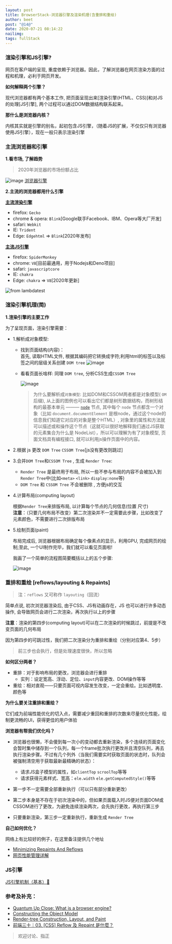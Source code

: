 ```yaml
---
layout: post
title: BrowserStack-浏览器引擎及渲染机理(含重排和重绘)
author: beet
post: "@14@"
date: 2020-07-21 08:14:22
nailimg:
tags: fullStack
---
```

### 渲染引擎和JS引擎?

网页在客户端的呈现, 重度依赖于浏览器。因此，了解浏览器在网页渲染方面的过程和机理，必利于网页开发。

**如何解释两个引擎？**

现代浏览器都有两个基本工作, 把页面呈现出来[渲染引擎(HTML、CSS)]和对JS的处理[JS引擎], 两个过程可以通过DOM数据结构联系起来。

**那什么是浏览器内核？**

内核其实就是引擎的别名，起初包含JS引擎，（随着JS的扩展，不仅仅只有浏览器使用JS引擎），现在一般只表示渲染引擎

### 主流浏览器和引擎


**1.看市场, 了解趋势**
> 2020年浏览器的市场份额占比

![image](https://tvax1.sinaimg.cn/large/005K67iLgy1gh1xns2vu7j31550e9t9n.jpg)
[浏览器引擎](https://en.wikipedia.org/wiki/Browser_engine)

**2.主流的浏览器都用什么引擎**

**[主流渲染引擎](https://en.wikipedia.org/wiki/Comparison_of_browser_engines)**
  - firefox:  `Gecko`
  - chrome & opera:  `Blink`[Google联手Facebook、IBM、Opera等大厂开发]
  - safari:  `Webkit`
  - IE:  `Trident`
  - Edge:  `Edgehtml` => `Blink`[2020年发布]

**[主流JS引擎](https://en.wikipedia.org/wiki/JavaScript_engine)**
  - firefox:  `SpiderMonkey`
  - chrome: `V8`[目前最通用，用于Nodejs和Deno项目]
  - safari:  `javascriptcore`
  - IE:  `chakra`
  - Edge:  `chakra` => `V8`[2020年更新]

![from lambdatest](https://tvax4.sinaimg.cn/large/005K67iLgy1gh20wxhqp4j30zk0k0qea.jpg)

### 渲染引擎机理(简)

**1.渲染引擎的主要工作**

为了呈现页面，渲染引擎需要：
- 1.解析成对象模型:

    - 找到页面结构(内容)：<br>
        首先, 读取HTML文件, 根据其编码把它转换成字符;利用html的标签以及标签之间的层级关系创建 `DOM tree`
        ![image](https://tva1.sinaimg.cn/large/005K67iLgy1gh24jrnbd8j30ih07waaj.jpg)

    - 看看页面长啥样: 同理 `DOM tree`, 分析CSS生成`CSSOM Tree`

        ![image](https://tva2.sinaimg.cn/large/005K67iLgy1gh24da6v2pj30vq0hwtf8.jpg)

        > 为什么要解析成`对象模型`: 比如DOM和CSSOM两者都是对象模型( `OM` 后缀), 从上面的图例也可以看出它们都是树形数据结构，而树形结构的最基本单元 ——— [`node`](https://en.wikipedia.org/wiki/Node_(computer_science)) 节点, 其中每个 `node` 节点都含一个对象（比如 `document.documentElement` 是根node，通过这个node的信息我们知道它对应的对象是整个HTML）, 对象里的属性和方法就可以描述或和操作这个节点（这就可以很好地解释我们通过JS获取的元素集合为什么是 NodeList），所以可以理解为有了对象模型, 页面文档具有编程接口, 就可以利用js操作页面中的内容。
        
    
- 2.根据 js 更改 `DOM Tree` `CSSOM Tree`[js没有更改则跳过]
- 3.合并`DOM Tree`和`CSSOM Tree` , 生成 `Render Tree`:
    - `Render Tree` 是最终用于布局, 所以一些不参与布局的内容不会被加入到`Render Tree`中(比如`<meta>` `<link>` `display:none`等)
    - `DOM Tree` 和 `CSSOM Tree` 不会被删除 , 方便js的交互
- 4.计算布局(computing layout)
    
    根据`Render Tree`来排版布局, 以计算每个节点的几何信息(位置 尺寸) <br>**注意**：（只要几何布局不改变）第二次渲染并不一定需要此步骤，比如改变了元素颜色，不需要进行二次排版布局
    
- 5.绘制页面(paint)
    
    布局完成后, 浏览器根据布局确定每个像素点的显示，利用GPU, 完成网页的绘制;至此, 一个UI制作完毕，我们就可以看见页面啦!

    我画了一个简单的流程图简要概括以上的五个步骤:

    ![image](https://tva3.sinaimg.cn/large/005K67iLgy1gh2542an6rj30jo0jkgmu.jpg)

### 重排和重绘 [reflows/layouting & Repaints]

> 注：`reflows` 又可称作 `layouting`（回流）

简单点说, 初次浏览器渲染后, 由于CSS、JS有动画存在，JS 也可以进行许多动态操作, 会导致网页会进行二次渲染，再次执行以上的步骤

**注意**：渲染的第四步(computing layout)可以在二次渲染的时候跳过，前提是不改变页面的几何布局

因为第四步的可跳过性，我们把二次渲染分为重排和重绘（分别对应第4、5步）
> 前三步也会执行，但是处理速度很快，所以忽略

**如何区分两者？**
- 重排：对于影响布局的更改，浏览器会进行重排
    - 实列：设定宽高、浮动、定位、`input`内容更改、DOM操作等等
- 重绘：相对直观——只要页面可视内容发生改变，一定会重绘。比如透明度、 颜色等

**为什么要关注重排和重绘？**

它们成为前端性能优化的切入点，需要减少重回和重排的次数来尽量优化性能，绘制更流畅的UI，获得更佳的用户体验

**浏览器有帮我们优化吗？**

- 浏览器也很懒，不会傻到每一次小的变动都去重新渲染，多个连续的页面变化会暂时集中储存到一个队列，每一个frame批次执行更改并且清空队列，再去执行渲染步骤。不过有几个列外（当我们需要实时获取页面的状态时，队列会被强制清空用于获取最新最精确的状态）：
    - 请求JS盒子模型的属性，如`clientTop` `scroolTop`等等
    - 请求获得元素样式、宽高：`ele.width` `ele.getComputedStyle()`等等
   

- 第一步不一定需要全部重新执行（可以只有部分重新更改）
- 第二步本身是不存在于初次渲染中的，但如果页面载入时JS便对页面DOM或CSSOM进行了更改，为避免连续渲染两次，会先执行更改，再执行第三步
- 只要重新渲染，第三步一定重新执行，重新生成 `Render Tree`

**自己如何优化？**

网络上有比较好的例子，在这里备注提供几个地址
- [Minimizing Repaints And Reflows](https://gist.github.com/faressoft/36cdd64faae21ed22948b458e6bf04d5)
- [网页性能管理详解](http://www.ruanyifeng.com/blog/2015/09/web-page-performance-in-depth.html)

### JS引擎

[JS引擎机制（基本）🥳]()

### 参考及补充：
- [Quantum Up Close: What is a browser engine?](https://hacks.mozilla.org/2017/05/quantum-up-close-what-is-a-browser-engine/)
- [Constructing the Object Model
](https://developers.google.com/web/fundamentals/performance/critical-rendering-path/constructing-the-object-model
)
- [Render-tree Construction, Layout, and Paint](https://developers.google.com/web/fundamentals/performance/critical-rendering-path/render-tree-construction)
- [前端三十｜03. [CSS] Reflow 及 Repaint 是什麼？](https://medium.com/schaoss-blog/%E5%89%8D%E7%AB%AF%E4%B8%89%E5%8D%81-03-css-reflow-%E5%8F%8A-repaint-%E6%98%AF%E4%BB%80%E9%BA%BC-36293ebcffe7)

> 欢迎讨论、指正
